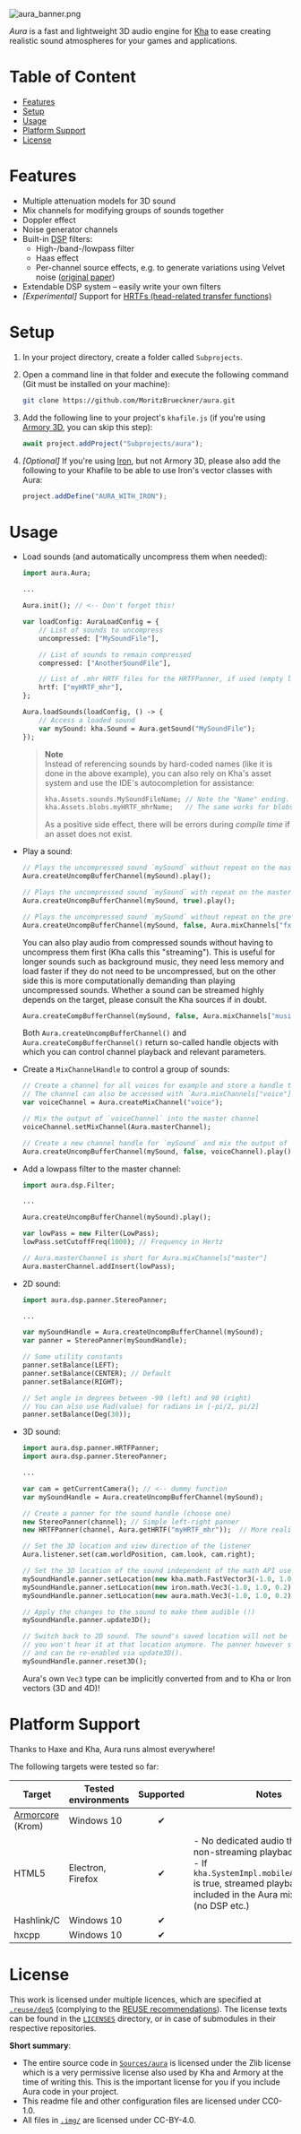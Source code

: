 ![aura_banner.png](.img/aura_banner_bright.png)

*Aura* is a fast and lightweight 3D audio engine for [Kha](https://kha.tech/) to ease creating realistic sound atmospheres for your games and applications.

# Table of Content
- [Features](#features)
- [Setup](#setup)
- [Usage](#usage)
- [Platform Support](#platform-support)
- [License](#license)

# Features

- Multiple attenuation models for 3D sound
- Mix channels for modifying groups of sounds together
- Doppler effect
- Noise generator channels
- Built-in [DSP](https://en.wikipedia.org/wiki/Digital_signal_processing) filters:
  - High-/band-/lowpass filter
  - Haas effect
  - Per-channel source effects, e.g. to generate variations using Velvet noise ([original paper](http://research.spa.aalto.fi/publications/papers/dafx21-one2many/))
- Extendable DSP system – easily write your own filters
- *[Experimental]* Support for [HRTFs (head-related transfer functions)](https://en.wikipedia.org/wiki/Head-related_transfer_function)

# Setup

1. In your project directory, create a folder called `Subprojects`.
2. Open a command line in that folder and execute the following command (Git must be installed on your machine):

   ```sh
   git clone https://github.com/MoritzBrueckner/aura.git
   ```

3. Add the following line to your project's `khafile.js` (if you're using [Armory 3D](https://armory3d.org/), you can skip this step):

   ```js
   await project.addProject("Subprojects/aura");
   ```

4. *[Optional]* If you're using [Iron](https://github.com/armory3d/iron), but not Armory 3D, please also add the following to your Khafile to be able to use Iron's vector classes with Aura:

   ```js
   project.addDefine("AURA_WITH_IRON");
   ```

# Usage

- Load sounds (and automatically uncompress them when needed):

  ```haxe
  import aura.Aura;

  ...

  Aura.init(); // <-- Don't forget this!

  var loadConfig: AuraLoadConfig = {
      // List of sounds to uncompress
      uncompressed: ["MySoundFile"],

      // List of sounds to remain compressed
      compressed: ["AnotherSoundFile"],

      // List of .mhr HRTF files for the HRTFPanner, if used (empty lists can be omitted)
      hrtf: ["myHRTF_mhr"],
  };

  Aura.loadSounds(loadConfig, () -> {
      // Access a loaded sound
      var mySound: kha.Sound = Aura.getSound("MySoundFile");
  });
  ```
  > **Note**<br>
  > Instead of referencing sounds by hard-coded names (like it is done in the above example), you can also rely on Kha's asset system and use the IDE's autocompletion for assistance:
  > ```haxe
  > kha.Assets.sounds.MySoundFileName; // Note the "Name" ending. This will give you the ID name for this sound
  > kha.Assets.blobs.myHRTF_mhrName;   // The same works for blobs and all other asset types
  > ```
  > As a positive side effect, there will be errors during _compile time_ if an asset does not exist.

- Play a sound:

  ```haxe
  // Plays the uncompressed sound `mySound` without repeat on the master channel
  Aura.createUncompBufferChannel(mySound).play();

  // Plays the uncompressed sound `mySound` with repeat on the master channel
  Aura.createUncompBufferChannel(mySound, true).play();

  // Plays the uncompressed sound `mySound` without repeat on the predefined fx channel
  Aura.createUncompBufferChannel(mySound, false, Aura.mixChannels["fx"]).play();
  ```
  You can also play audio from compressed sounds without having to uncompress them first (Kha calls this "streaming").
  This is useful for longer sounds such as background music, they need less memory and load faster if they do not need to be uncompressed, but on the other side this is more computationally demanding than playing uncompressed sounds.
  Whether a sound can be streamed highly depends on the target, please consult the Kha sources if in doubt.
  ```haxe
  Aura.createCompBufferChannel(mySound, false, Aura.mixChannels["music"]).play();
  ```

  Both `Aura.createUncompBufferChannel()` and `Aura.createCompBufferChannel()` return so-called handle objects with which you can control channel playback and relevant parameters.

- Create a `MixChannelHandle` to control a group of sounds:

  ```haxe
  // Create a channel for all voices for example and store a handle to it in `voiceChannel`.
  // The channel can also be accessed with `Aura.mixChannels["voice"]`
  var voiceChannel = Aura.createMixChannel("voice");

  // Mix the output of `voiceChannel` into the master channel
  voiceChannel.setMixChannel(Aura.masterChannel);

  // Create a new channel handle for `mySound` and mix the output of that channel into the voice mix channel
  Aura.createUncompBufferChannel(mySound, false, voiceChannel).play();
  ```

- Add a lowpass filter to the master channel:

  ```haxe
  import aura.dsp.Filter;

  ...

  Aura.createUncompBufferChannel(mySound).play();

  var lowPass = new Filter(LowPass);
  lowPass.setCutoffFreq(1000); // Frequency in Hertz

  // Aura.masterChannel is short for Aura.mixChannels["master"]
  Aura.masterChannel.addInsert(lowPass);

  ```

- 2D sound:

  ```haxe
  import aura.dsp.panner.StereoPanner;

  ...

  var mySoundHandle = Aura.createUncompBufferChannel(mySound);
  var panner = StereoPanner(mySoundHandle);

  // Some utility constants
  panner.setBalance(LEFT);
  panner.setBalance(CENTER); // Default
  panner.setBalance(RIGHT);

  // Set angle in degrees between -90 (left) and 90 (right)
  // You can also use Rad(value) for radians in [-pi/2, pi/2]
  panner.setBalance(Deg(30));
  ```

- 3D sound:

  ```haxe
  import aura.dsp.panner.HRTFPanner;
  import aura.dsp.panner.StereoPanner;

  ...

  var cam = getCurrentCamera(); // <-- dummy function
  var mySoundHandle = Aura.createUncompBufferChannel(mySound);

  // Create a panner for the sound handle (choose one)
  new StereoPanner(channel); // Simple left-right panner
  new HRTFPanner(channel, Aura.getHRTF("myHRTF_mhr"));  // More realistic panning using head-related transfer functions, but slower to calculate

  // Set the 3D location and view direction of the listener
  Aura.listener.set(cam.worldPosition, cam.look, cam.right);

  // Set the 3D location of the sound independent of the math API used
  mySoundHandle.panner.setLocation(new kha.math.FastVector3(-1.0, 1.0, 0.2));
  mySoundHandle.panner.setLocation(new iron.math.Vec3(-1.0, 1.0, 0.2));
  mySoundHandle.panner.setLocation(new aura.math.Vec3(-1.0, 1.0, 0.2));

  // Apply the changes to the sound to make them audible (!)
  mySoundHandle.panner.update3D();

  // Switch back to 2D sound. The sound's saved location will not be reset, but
  // you won't hear it at that location anymore. The panner however still exists
  // and can be re-enabled via update3D().
  mySoundHandle.panner.reset3D();
  ```

  Aura's own `Vec3` type can be implicitly converted from and to Kha or Iron vectors (3D and 4D)!

# Platform Support

Thanks to Haxe and Kha, Aura runs almost everywhere!

The following targets were tested so far:

| Target | Tested environments | Supported | Notes |
| --- | --- | :---: | --- |
| [Armorcore](https://github.com/armory3d/armorcore) (Krom) | Windows 10 | ✔ | |
| HTML5 | Electron, Firefox | ✔ | - No dedicated audio thread for non-streaming playback<br>- If `kha.SystemImpl.mobileAudioPlaying` is true, streamed playback is not included in the Aura mix pipeline (no DSP etc.) |
| Hashlink/C | Windows 10 | ✔ | |
| hxcpp | Windows 10 | ✔ | |

# License

This work is licensed under multiple licences, which are specified at [`.reuse/dep5`](.reuse/dep5) (complying to the [REUSE recommendations](https://reuse.software/)). The license texts can be found in the [`LICENSES`](LICENSES) directory, or in case of submodules in their respective repositories.

**Short summary**:

- The entire source code in [`Sources/aura`](Sources/aura) is licensed under the Zlib license which is a very permissive license also used by Kha and Armory at the time of writing this. This is the important license for you if you include Aura code in your project.
- This readme file and other configuration files are licensed under CC0-1.0.
- All files in [`.img/`](.img) are licensed under CC-BY-4.0.
